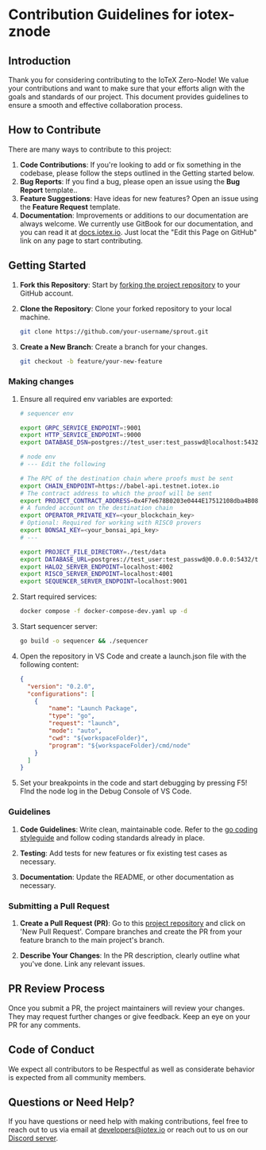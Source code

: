 # Contribution Guidelines for iotex-znode

## Introduction

Thank you for considering contributing to the IoTeX Zero-Node! We value your contributions and want to make sure that your efforts align with the goals and standards of our project. This document provides guidelines to ensure a smooth and effective collaboration process.

## How to Contribute

There are many ways to contribute to this project:

1. **Code Contributions**: If you're looking to add or fix something in the codebase, please follow the steps outlined in the Getting started below.
2. **Bug Reports**: If you find a bug, please open an issue using the **Bug Report** template..
3. **Feature Suggestions**: Have ideas for new features? Open an issue using the **Feature Request** template.
4. **Documentation**: Improvements or additions to our documentation are always welcome. We currently use GitBook for our documentation, and you can read it at [docs.iotex.io](https://docs.iotex.io). Just locat the "Edit this Page on GitHub" link on any page to start contributing.

## Getting Started

1. **Fork this Repository**: Start by [forking the project repository](https://github.com/machinefi/sprout/fork) to your GitHub account.

2. **Clone the Repository**: Clone your forked repository to your local machine.

    ```bash
    git clone https://github.com/your-username/sprout.git
    ```

3. **Create a New Branch**: Create a branch for your changes.

    ```bash
    git checkout -b feature/your-new-feature
    ```

### Making changes

1. Ensure all required env variables are exported:
    ```bash
    # sequencer env

    export GRPC_SERVICE_ENDPOINT=:9001
    export HTTP_SERVICE_ENDPOINT=:9000
    export DATABASE_DSN=postgres://test_user:test_passwd@localhost:5432/test?sslmode=disable
    ```

    ```bash
    # node env
    # --- Edit the following

    # The RPC of the destination chain where proofs must be sent
    export CHAIN_ENDPOINT=https://babel-api.testnet.iotex.io
    # The contract address to which the proof will be sent
    export PROJECT_CONTRACT_ADDRESS=0x4F7e678B0203e0444E17512108dba4B08B39512e
    # A funded account on the destination chain 
    export OPERATOR_PRIVATE_KEY=<your_blockchain_key>
    # Optional: Required for working with RISC0 provers
    export BONSAI_KEY=<your_bonsai_api_key>
    # ---
    
    export PROJECT_FILE_DIRECTORY=./test/data
    export DATABASE_URL=postgres://test_user:test_passwd@0.0.0.0:5432/test?sslmode=disable
    export HALO2_SERVER_ENDPOINT=localhost:4002
    export RISC0_SERVER_ENDPOINT=localhost:4001
    export SEQUENCER_SERVER_ENDPOINT=localhost:9001
    ```

3. Start required services:
    
    ```bash
    docker compose -f docker-compose-dev.yaml up -d
    ```

4. Start sequencer server:
    
    ```bash
    go build -o sequencer && ./sequencer
    ```

5. Open the repository in VS Code and create a launch.json file with the following content:

    ```json
    {
      "version": "0.2.0",
      "configurations": [
        {
            "name": "Launch Package",
            "type": "go",
            "request": "launch",
            "mode": "auto",
            "cwd": "${workspaceFolder}",
            "program": "${workspaceFolder}/cmd/node"
        }
      ]
    }
    ```

6. Set your breakpoints in the code and start debugging by pressing F5! FInd the node log in the Debug Console of VS Code. 

### Guidelines

1. **Code Guidelines**: Write clean, maintainable code. Refer to the [go coding styleguide](https://google.github.io/styleguide/go/) and follow coding standards already in place.

2. **Testing**: Add tests for new features or fix existing test cases as necessary.

3. **Documentation**: Update the README, or other documentation as necessary.

### Submitting a Pull Request

1. **Create a Pull Request (PR)**: Go to this [project repository](https://github.com/machinefi/sprout) and click on 'New Pull Request'. Compare branches and create the PR from your feature branch to the main project's branch.

2. **Describe Your Changes**: In the PR description, clearly outline what you've done. Link any relevant issues.

## PR Review Process

Once you submit a PR, the project maintainers will review your changes. They may request further changes or give feedback. Keep an eye on your PR for any comments.

## Code of Conduct

We expect all contributors to be Respectful as well as considerate behavior is expected from all community members.

## Questions or Need Help?

If you have questions or need help with making contributions, feel free to reach out to us via email at <developers@iotex.io> or reach out to us on our [Discord server](https://iotex.io/devdiscord).
